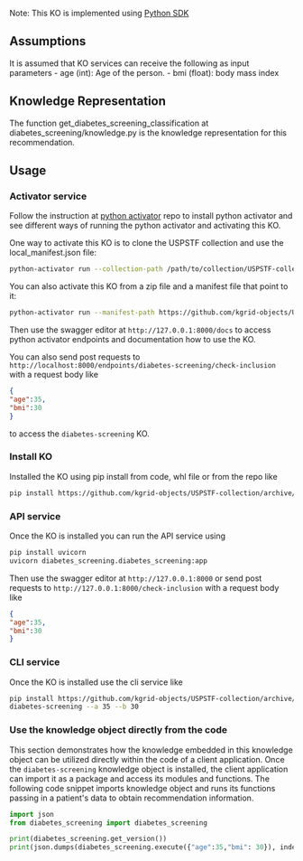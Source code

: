 Note: This KO is implemented using [Python SDK](https://github.com/kgrid/python-sdk)

## Assumptions
It is assumed that KO services can receive the following as input parameters
    - age (int): Age of the person.
    - bmi (float): body mass index

## Knowledge Representation
The function get_diabetes_screening_classification at diabetes_screening/knowledge.py is the knowledge representation for this recommendation.

## Usage
### Activator service
Follow the instruction at [python activator](https://github.com/kgrid/python-activator/blob/main/README.md) repo to install python activator and see different ways of running the python activator and activating this KO.

One way to activate this KO is to clone the USPSTF collection and use the local_manifest.json file: 
```bash
python-activator run --collection-path /path/to/collection/USPSTF-collection
```

You can also activate this KO from a zip file and a manifest file that point to it:
```bash
python-activator run --manifest-path https://github.com/kgrid-objects/USPSTF-collection/releases/download/1.0/manifest.json
```

Then use the swagger editor at `http://127.0.0.1:8000/docs` to access python activator endpoints and documentation how to use the KO.

You can also send post requests to `http://localhost:8000/endpoints/diabetes-screening/check-inclusion` with a request body like
```json
{
"age":35,
"bmi":30
}
```
to access the `diabetes-screening` KO.

### Install KO
Installed the KO using pip install from code, whl file or from the repo like
```bash
pip install https://github.com/kgrid-objects/USPSTF-collection/archive/refs/heads/testSDK.zip#subdirectory=diabetes-screening
```
### API service
Once the KO is installed you can run the API service using
```bash
pip install uvicorn 
uvicorn diabetes_screening.diabetes_screening:app
```

Then use the swagger editor at `http://127.0.0.1:8000` or send post requests to `http://127.0.0.1:8000/check-inclusion` with a request body like
```json
{
"age":35,
"bmi":30
}
``` 

### CLI service
Once the KO is installed use the cli service like
```bash
pip install https://github.com/kgrid-objects/USPSTF-collection/archive/refs/heads/testSDK.zip#subdirectory=diabetes-screening
diabetes-screening --a 35 --b 30
```
### Use the knowledge object directly from the code
This section demonstrates how the knowledge embedded in this knowledge object can be utilized directly within the code of a client application. Once the `diabetes-screening` knowledge object is installed, the client application can import it as a package and access its modules and functions. The following code snippet imports knowledge object and runs its functions passing in a patient's data to obtain recommendation information.

```python
import json
from diabetes_screening import diabetes_screening

print(diabetes_screening.get_version())
print(json.dumps(diabetes_screening.execute({"age":35,"bmi": 30}), indent=4))
```